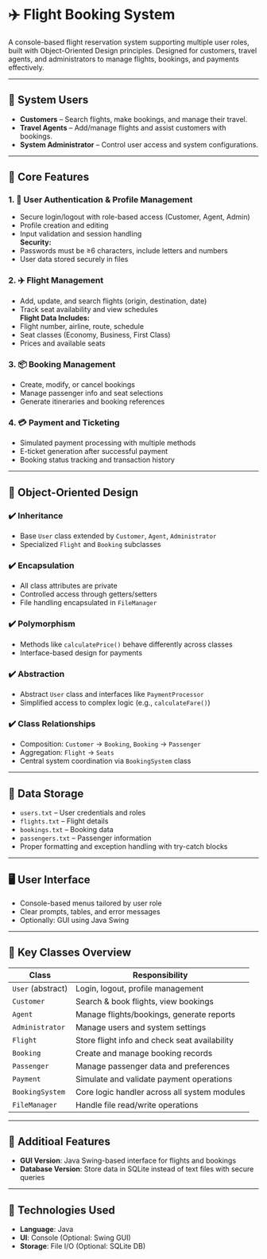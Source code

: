 # ✈️ Flight Booking System

A console-based flight reservation system supporting multiple user roles, built with Object-Oriented Design principles. Designed for customers, travel agents, and administrators to manage flights, bookings, and payments effectively.

---

## 👥 System Users

- **Customers** – Search flights, make bookings, and manage their travel.
- **Travel Agents** – Add/manage flights and assist customers with bookings.
- **System Administrator** – Control user access and system configurations.

---

## 🌟 Core Features

### 1. 🔐 User Authentication & Profile Management
- Secure login/logout with role-based access (Customer, Agent, Admin)
- Profile creation and editing
- Input validation and session handling  
**Security:**  
- Passwords must be ≥6 characters, include letters and numbers  
- User data stored securely in files  

### 2. ✈️ Flight Management
- Add, update, and search flights (origin, destination, date)
- Track seat availability and view schedules  
**Flight Data Includes:**
- Flight number, airline, route, schedule
- Seat classes (Economy, Business, First Class)
- Prices and available seats

### 3. 📦 Booking Management
- Create, modify, or cancel bookings
- Manage passenger info and seat selections
- Generate itineraries and booking references

### 4. 💳 Payment and Ticketing
- Simulated payment processing with multiple methods
- E-ticket generation after successful payment
- Booking status tracking and transaction history

---

## 🔧 Object-Oriented Design

### ✔️ Inheritance
- Base `User` class extended by `Customer`, `Agent`, `Administrator`
- Specialized `Flight` and `Booking` subclasses

### ✔️ Encapsulation
- All class attributes are private
- Controlled access through getters/setters
- File handling encapsulated in `FileManager`

### ✔️ Polymorphism
- Methods like `calculatePrice()` behave differently across classes
- Interface-based design for payments

### ✔️ Abstraction
- Abstract `User` class and interfaces like `PaymentProcessor`
- Simplified access to complex logic (e.g., `calculateFare()`)

### ✔️ Class Relationships
- Composition: `Customer` → `Booking`, `Booking` → `Passenger`
- Aggregation: `Flight` → `Seats`
- Central system coordination via `BookingSystem` class

---

## 💾 Data Storage

- `users.txt` – User credentials and roles  
- `flights.txt` – Flight details  
- `bookings.txt` – Booking data  
- `passengers.txt` – Passenger information  
- Proper formatting and exception handling with try-catch blocks

---

## 🖥️ User Interface

- Console-based menus tailored by user role
- Clear prompts, tables, and error messages
- Optionally: GUI using Java Swing

---

## 🧱 Key Classes Overview

| Class           | Responsibility                                  |
|----------------|--------------------------------------------------|
| `User` (abstract)     | Login, logout, profile management             |
| `Customer`      | Search & book flights, view bookings            |
| `Agent`         | Manage flights/bookings, generate reports       |
| `Administrator` | Manage users and system settings                |
| `Flight`        | Store flight info and check seat availability   |
| `Booking`       | Create and manage booking records               |
| `Passenger`     | Manage passenger data and preferences           |
| `Payment`       | Simulate and validate payment operations        |
| `BookingSystem` | Core logic handler across all system modules    |
| `FileManager`   | Handle file read/write operations               |

---

## 🚀 Additioal Features

- **GUI Version**: Java Swing-based interface for flights and bookings
- **Database Version**: Store data in SQLite instead of text files with secure queries

---

## 📌 Technologies Used

- **Language**: Java  
- **UI**: Console (Optional: Swing GUI)  
- **Storage**: File I/O (Optional: SQLite DB)

